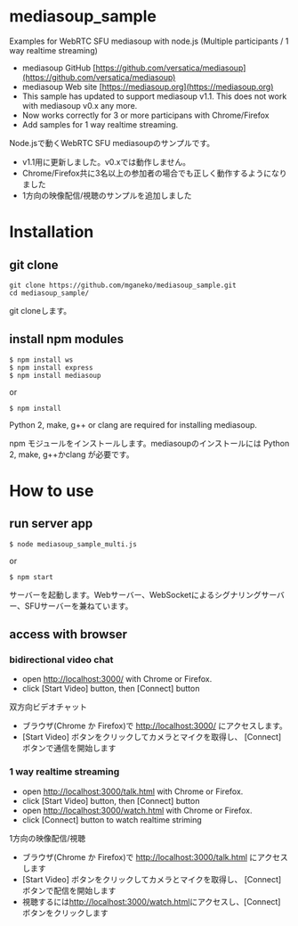# mediasoup_sample
Examples for WebRTC SFU mediasoup with node.js (Multiple participants / 1 way realtime streaming)

* mediasoup GitHub [https://github.com/versatica/mediasoup](https://github.com/versatica/mediasoup)
* mediasoup Web site [https://mediasoup.org](https://mediasoup.org)
* This sample has updated to support mediasoup v1.1. This does not work with mediasoup v0.x any more.
* Now works correctly for 3 or more participans with Chrome/Firefox
* Add samples for 1 way realtime streaming. 

Node.jsで動くWebRTC SFU mediasoupのサンプルです。

* v1.1用に更新しました。v0.xでは動作しません。
* Chrome/Firefox共に3名以上の参加者の場合でも正しく動作するようになりました
* 1方向の映像配信/視聴のサンプルを追加しました


# Installation

## git clone
```
git clone https://github.com/mganeko/mediasoup_sample.git
cd mediasoup_sample/
```
git cloneします。

## install npm modules

```
$ npm install ws
$ npm install express
$ npm install mediasoup
```
or
```
$ npm install
```

Python 2, make, g++ or clang are required for installing mediasoup.

npm モジュールをインストールします。mediasoupのインストールには Python 2, make, g++かclang が必要です。


# How to use

## run server app
```
$ node mediasoup_sample_multi.js
```
or
```
$ npm start
```

サーバーを起動します。Webサーバー、WebSocketによるシグナリングサーバー、SFUサーバーを兼ねています。


## access with browser

### bidirectional video chat  

* open [http://localhost:3000/](http://localhost:3000/) with Chrome or Firefox.
* click [Start Video] button, then [Connect] button

双方向ビデオチャット

* ブラウザ(Chrome か Firefox)で [http://localhost:3000/](http://localhost:3000/) にアクセスします。
* [Start Video] ボタンをクリックしてカメラとマイクを取得し、 [Connect] ボタンで通信を開始します


### 1 way realtime streaming

* open [http://localhost:3000/talk.html](http://localhost:3000/talk.html) with Chrome or Firefox.
* click [Start Video] button, then [Connect] button
* open [http://localhost:3000/watch.html](http://localhost:3000/watch.html) with Chrome or Firefox.
* click [Connect] button to watch realtime striming

1方向の映像配信/視聴

* ブラウザ(Chrome か Firefox)で [http://localhost:3000/talk.html](http://localhost:3000/talk.html) にアクセスします
* [Start Video] ボタンをクリックしてカメラとマイクを取得し、 [Connect] ボタンで配信を開始します
* 視聴するには[http://localhost:3000/watch.html](http://localhost:3000/watch.html)にアクセスし、[Connect] ボタンをクリックします

